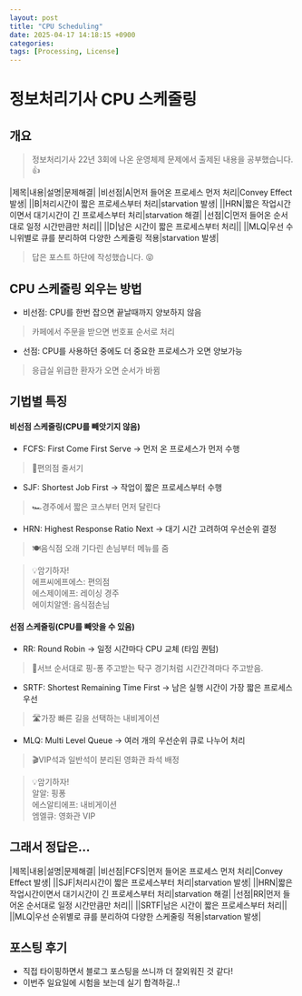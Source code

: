 ```yaml
---
layout: post
title: "CPU Scheduling"
date: 2025-04-17 14:18:15 +0900
categories: 
tags: [Processing, License]
---
```



# 정보처리기사 CPU 스케줄링


## 개요

> 정보처리기사 22년 3회에 나온 운영체제 문제에서 출제된 내용을 공부했습니다. 👍

|제목|내용|설명|문제해결|
|비선점|A|먼저 들어온 프로세스 먼저 처리|Convey Effect 발생|
||B|처리시간이 짧은 프로세스부터 처리|starvation 발생|
||HRN|짧은 작업시간이면서 대기시간이 긴 프로세스부터 처리|starvation 해결|
|선점|C|먼저 들어온 순서대로 일정 시간만큼만 처리||
||D|남은 시간이 짧은 프로세스부터 처리||
||MLQ|우선 수니위별로 큐를 분리하여 다양한 스케줄링 적용|starvation 발생|

> 답은 포스트 하단에 작성했습니다. 😝

## CPU 스케줄링 외우는 방법

- 비선점: CPU를 한번 잡으면 끝날때까지 양보하지 않음
> 카페에서 주문을 받으면 번호표 순서로 처리

- 선점: CPU를 사용하던 중에도 더 중요한 프로세스가 오면 양보가능
> 응급실 위급한 환자가 오면 순서가 바뀜

## 기법별 특징

#### 비선점 스케줄링(CPU를 빼앗기지 않음)

- FCFS: First Come First Serve -> 먼저 온 프로세스가 먼저 수행
> 🏪편의점 줄서기
- SJF: Shortest Job First -> 작업이 짧은 프로세스부터 수행
> 🏎️경주에서 짧은 코스부터 먼저 달린다
- HRN: Highest Response Ratio Next -> 대기 시간 고려하여 우선순위 결정
> 🍽️음식점 오래 기다린 손님부터 메뉴를 줌

> 💡암기하자!<br>
> 에프씨에프에스: 편의점<br>
> 에스제이에프: 레이싱 경주<br>
> 에이치알엔: 음식점손님

#### 선점 스케줄링(CPU를 빼앗을 수 있음)

- RR: Round Robin -> 일정 시간마다 CPU 교체 (타임 퀀텀)
> 🏓서브 순서대로 핑-퐁 주고받는 탁구 경기처럼 시간간격마다 주고받음.
- SRTF: Shortest Remaining Time First -> 남은 실행 시간이 가장 짧은 프로세스 우선
> 🛣️가장 빠른 길을 선택하는 내비게이션
- MLQ: Multi Level Queue -> 여러 개의 우선순위 큐로 나누어 처리
> 🎬VIP석과 일반석이 분리된 영화관 좌석 배정

> 💡암기하자!<br>
> 알알: 핑퐁<br>
> 에스알티에프: 내비게이션<br>
> 엠엘큐: 영화관 VIP


## 그래서 정답은...


|제목|내용|설명|문제해결|
|비선점|FCFS|먼저 들어온 프로세스 먼저 처리|Convey Effect 발생|
||SJF|처리시간이 짧은 프로세스부터 처리|starvation 발생|
||HRN|짧은 작업시간이면서 대기시간이 긴 프로세스부터 처리|starvation 해결|
|선점|RR|먼저 들어온 순서대로 일정 시간만큼만 처리||
||SRTF|남은 시간이 짧은 프로세스부터 처리||
||MLQ|우선 순위별로 큐를 분리하여 다양한 스케줄링 적용|starvation 발생|

## 포스팅 후기

- 직접 타이핑하면서 블로그 포스팅을 쓰니까 더 잘외워진 것 같다!
- 이번주 일요일에 시험을 보는데 실기 합격하길..!